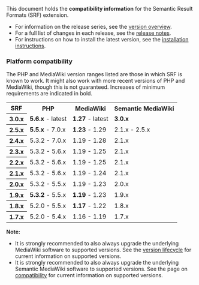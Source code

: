 This document holds the **compatibility information** for the Semantic Result Formats (SRF) extension.

- For information on the release series, see the [version overview](https://github.com/SemanticMediaWiki/SemanticResultFormats/blob/master/VERSIONS.md).
- For a full list of changes in each release, see the [release notes](https://github.com/SemanticMediaWiki/SemanticResultFormats/blob/master/RELEASE-NOTES.md).
- For instructions on how to install the latest version, see the [installation instructions](https://github.com/SemanticMediaWiki/SemanticResultFormats/blob/master/docs/INSTALL.md).

### Platform compatibility

The PHP and MediaWiki version ranges listed are those in which SRF is known to work. It might also
work with more recent versions of PHP and MediaWiki, though this is not guaranteed. Increases of
minimum requirements are indicated in bold.

<table>
	<tr>
		<th>SRF</th>
		<th>PHP</th>
		<th>MediaWiki</th>
		<th>Semantic MediaWiki</th>
	</tr>
	<tr>
		<th>3.0.x</th>
		<td><strong>5.6.x</strong> - latest</td>
		<td><strong>1.27</strong> - latest</td>
		<td><strong>3.0.x</strong></td>
	<tr>
	<tr>
		<th>2.5.x</th>
		<td><strong>5.5.x</strong> - 7.0.x</td>
		<td><strong>1.23</strong> - 1.29</td>
		<td>2.1.x - 2.5.x</td>
	<tr>
		<th>2.4.x</th>
		<td>5.3.2 - 7.0.x</td>
		<td>1.19 - 1.28</td>
		<td>2.1.x</td>
	</tr>
	<tr>
		<th>2.3.x</th>
		<td>5.3.2 - 5.6.x</td>
		<td>1.19 - 1.25</td>
		<td>2.1.x</td>
	</tr>
	<tr>
		<th>2.2.x</th>
		<td>5.3.2 - 5.6.x</td>
		<td>1.19 - 1.25</td>
		<td>2.1.x</td>
	</tr>
	<tr>
		<th>2.1.x</th>
		<td>5.3.2 - 5.6.x</td>
		<td>1.19 - 1.24</td>
		<td>2.1.x</td>
	</tr>
	<tr>
		<th>2.0.x</th>
		<td>5.3.2 - 5.5.x</td>
		<td>1.19 - 1.23</td>
		<td>2.0.x</td>
	</tr>
	<tr>
		<th>1.9.x</th>
		<td><strong>5.3.2</strong> - 5.5.x</td>
		<td><strong>1.19</strong> - 1.23</td>
		<td>1.9.x</td>
	</tr>
	<tr>
		<th>1.8.x</th>
		<td>5.2.0 - 5.5.x</td>
		<td><strong>1.17</strong> - 1.22</td>
		<td>1.8.x</td>
	</tr>
	<tr>
		<th>1.7.x</th>
		<td>5.2.0 - 5.4.x</td>
		<td>1.16 - 1.19</td>
		<td>1.7.x</td>
	</tr>
</table>

**Note:**
* It is strongly recommended to also always upgrade the underlying MediaWiki software to supported versions.
See the [version lifecycle](https://www.mediawiki.org/wiki/Version_lifecycle) for current information on
supported versions.
* It is strongly recommended to also always upgrade the underlying Semantic MediaWiki software to supported
versions. See the page on [compatibility](https://www.semantic-mediawiki.org/wiki/Help:Compatibility) for
current information on supported versions.
